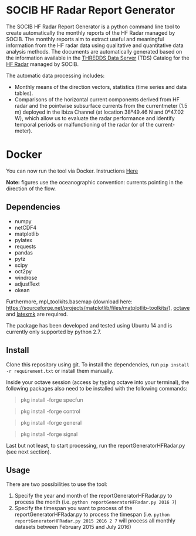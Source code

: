 # SOCIB HF Radar Report Generator

The SOCIB HF Radar Report Generator is a python command line tool to create automatically the monthly reports of the HF Radar managed by SOCIB. The monthly reports aim to extract useful and meaningful information from the HF radar data using qualitative and quantitative data analysis methods. The documents are automatically generated based on the information available in the [THREDDS Data Server](http://thredds.socib.es/) (TDS) Catalog for the [HF Radar](http://socib.es/?seccion=observingFacilities&facility=radar) managed by SOCIB.

The automatic data processing includes:
- Monthly means of the direction vectors, statistics (time series and data tables). 
- Comparisons of the horizontal current components derived from HF radar and the pointwise subsurface currents from the currentmeter (1.5 m) deployed in the Ibiza Channel (at location 38º49.46 N and 0º47.02 W), which allow us to evaluate the radar performance and identify temporal periods or malfunctioning of the radar (or of the current-meter).

# Docker 

You can now run the tool via Docker.  Instructions [Here](https://github.com/socib/HFRadarReports-Docker)

**Note:** figures use the oceanographic convention: currents pointing in the direction of the flow.

## Dependencies
- numpy
- netCDF4
- matplotlib
- pylatex
- requests
- pandas
- pytz
- scipy
- oct2py
- windrose
- adjustText
- okean

Furthermore, mpl_toolkits.basemap (download here: https://sourceforge.net/projects/matplotlib/files/matplotlib-toolkits/), [octave](https://www.gnu.org/software/octave/) and [latexmk](https://www.ctan.org/pkg/latexmk/?lang=en) are required.

The package has been developed and tested using Ubuntu 14 and is currently only supported by python 2.7.

## Install
Clone this repository using git. To install the dependencies, run `pip install -r requirement.txt` or install them manually.

Inside your octave session (access by typing octave into your terminal), the following packages also need to be installed with the following commands:

>pkg install -forge specfun

>pkg install -forge control

>pkg install -forge general

>pkg install -forge signal

Last but not least, to start processing, run the reportGeneratorHFRadar.py (see next section).

## Usage
There are two possibilities to use the tool:

1. Specify the year and month of the reportGeneratorHFRadar.py to process the month (i.e. `python reportGeneratorHFRadar.py 2016 7`)
2. Specify the timespan you want to process of the reportGeneratorHFRadar.py to process the timespan (i.e. `python reportGeneratorHFRadar.py 2015 2016 2 7` will process all monthly datasets between February 2015 and July 2016)
